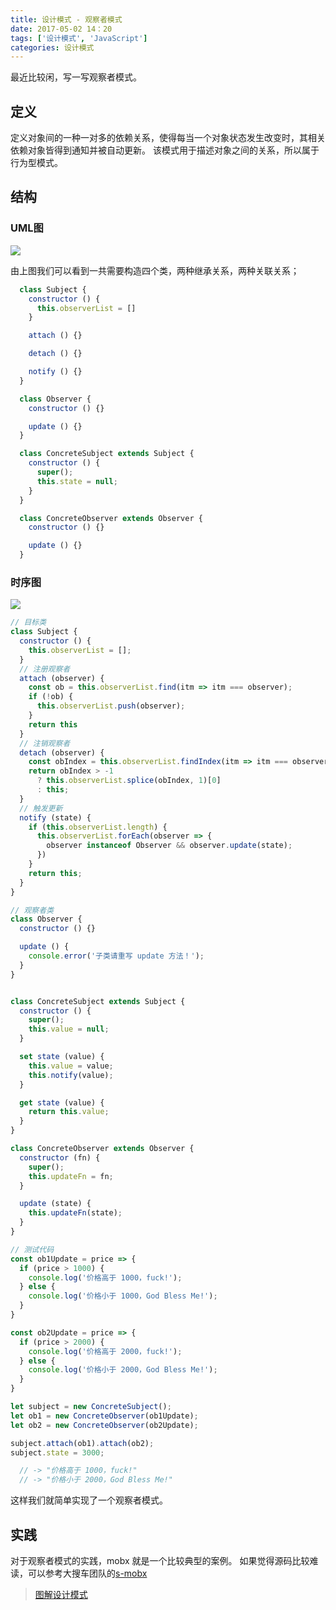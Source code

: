```yaml
---
title: 设计模式 - 观察者模式
date: 2017-05-02 14：20
tags: ['设计模式', 'JavaScript']
categories: 设计模式
---
```


最近比较闲，写一写观察者模式。

<!-- more -->

## 定义

定义对象间的一种一对多的依赖关系，使得每当一个对象状态发生改变时，其相关依赖对象皆得到通知并被自动更新。
该模式用于描述对象之间的关系，所以属于行为型模式。

## 结构

### UML图

![](https://design-patterns.readthedocs.io/zh_CN/latest/_images/Obeserver.jpg)

由上图我们可以看到一共需要构造四个类，两种继承关系，两种关联关系；

```javascript
  class Subject {
    constructor () {
      this.observerList = []
    }

    attach () {}

    detach () {}

    notify () {}
  }

  class Observer {
    constructor () {}

    update () {}
  }

  class ConcreteSubject extends Subject {
    constructor () {
      super();
      this.state = null;
    }
  }

  class ConcreteObserver extends Observer {
    constructor () {}

    update () {}
  }
```

### 时序图

![](https://design-patterns.readthedocs.io/zh_CN/latest/_images/seq_Obeserver.jpg)

```javascript
// 目标类
class Subject {
  constructor () {
    this.observerList = [];
  }
  // 注册观察者
  attach (observer) {
    const ob = this.observerList.find(itm => itm === observer);
    if (!ob) {
      this.observerList.push(observer);
    }
    return this
  }
  // 注销观察者
  detach (observer) {
    const obIndex = this.observerList.findIndex(itm => itm === observer);
    return obIndex > -1
      ? this.observerList.splice(obIndex, 1)[0]
      : this;
  }
  // 触发更新
  notify (state) {
    if (this.observerList.length) {
      this.observerList.forEach(observer => {
        observer instanceof Observer && observer.update(state);
      })
    }
    return this;
  }
}

// 观察者类
class Observer {
  constructor () {}

  update () {
    console.error('子类请重写 update 方法！');
  }
}


class ConcreteSubject extends Subject {
  constructor () {
    super();
    this.value = null;
  }

  set state (value) {
    this.value = value;
    this.notify(value);
  }

  get state (value) {
    return this.value;
  }
}

class ConcreteObserver extends Observer {
  constructor (fn) {
    super();
    this.updateFn = fn;
  }

  update (state) {
    this.updateFn(state);
  }
}

// 测试代码
const ob1Update = price => {
  if (price > 1000) {
    console.log('价格高于 1000，fuck!');
  } else {
    console.log('价格小于 1000，God Bless Me!');
  }
}

const ob2Update = price => {
  if (price > 2000) {
    console.log('价格高于 2000，fuck!');
  } else {
    console.log('价格小于 2000，God Bless Me!');
  }
}

let subject = new ConcreteSubject();
let ob1 = new ConcreteObserver(ob1Update);
let ob2 = new ConcreteObserver(ob2Update);

subject.attach(ob1).attach(ob2);
subject.state = 3000;

  // -> "价格高于 1000，fuck!"
  // -> "价格小于 2000，God Bless Me!"
```

这样我们就简单实现了一个观察者模式。

## 实践
对于观察者模式的实践，mobx 就是一个比较典型的案例。
如果觉得源码比较难读，可以参考大搜车团队的[s-mobx](https://blog.souche.com/ru-he-zi-ji-shi-xian-yi-ge-mobx/)

> [图解设计模式](https://design-patterns.readthedocs.io/zh_CN/latest/behavioral_patterns/observer.html)
